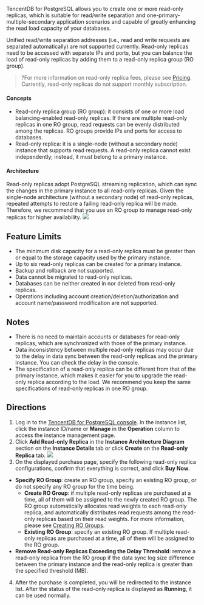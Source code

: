 
TencentDB for PostgreSQL allows you to create one or more read-only replicas, which is suitable for read/write separation and one-primary-multiple-secondary application scenarios and capable of greatly enhancing the read load capacity of your databases.

Unified read/write separation addresses (i.e., read and write requests are separated automatically) are not supported currently. Read-only replicas need to be accessed with separate IPs and ports, but you can balance the load of read-only replicas by adding them to a read-only replica group (RO group).

>?For more information on read-only replica fees, please see [Pricing](https://intl.cloud.tencent.com/document/product/409/4993). Currently, read-only replicas do not support monthly subscription.

#### Concepts
- Read-only replica group (RO group): it consists of one or more load balancing-enabled read-only replicas. If there are multiple read-only replicas in one RO group, read requests can be evenly distributed among the replicas. RO groups provide IPs and ports for access to databases.
- Read-only replica: it is a single-node (without a secondary node) instance that supports read requests. A read-only replica cannot exist independently; instead, it must belong to a primary instance.

#### Architecture
Read-only replicas adopt PostgreSQL streaming replication, which can sync the changes in the primary instance to all read-only replicas. Given the single-node architecture (without a secondary node) of read-only replicas, repeated attempts to restore a failing read-only replica will be made. Therefore, we recommend that you use an RO group to manage read-only replicas for higher availability.
![](https://main.qcloudimg.com/raw/bf2ef3ecfc232f6e69a99ead319a5cb2.png)

## Feature Limits
- The minimum disk capacity for a read-only replica must be greater than or equal to the storage capacity used by the primary instance.
- Up to six read-only replicas can be created for a primary instance.
- Backup and rollback are not supported.
- Data cannot be migrated to read-only replicas.
- Databases can be neither created in nor deleted from read-only replicas.
- Operations including account creation/deletion/authorization and account name/password modification are not supported.

## Notes
- There is no need to maintain accounts or databases for read-only replicas, which are synchronized with those of the primary instance.
- Data inconsistency between multiple read-only replicas may occur due to the delay in data sync between the read-only replicas and the primary instance. You can check the delay in the console.
- The specification of a read-only replica can be different from that of the primary instance, which makes it easier for you to upgrade the read-only replica according to the load. We recommend you keep the same specifications of read-only replicas in one RO group.

## Directions
1. Log in to the [TencentDB for PostgreSQL console](https://console.cloud.tencent.com/postgres). In the instance list, click the instance ID/name or **Manage** in the **Operation** column to access the instance management page.
2. Click **Add Read-only Replica** in the **Instance Architecture Diagram** section on the **Instance Details** tab or click **Create** on the **Read-only Replica** tab.
![](https://main.qcloudimg.com/raw/a5bb132bfaa35bb3529fa040dc021d9f.png)
3. On the displayed purchase page, specify the following read-only replica configurations, confirm that everything is correct, and click **Buy Now**.


 - **Specify RO Group**: create an RO group, specify an existing RO group, or do not specify any RO group for the time being.
    - **Create RO Group**: if multiple read-only replicas are purchased at a time, all of them will be assigned to the newly created RO group. The RO group automatically allocates read weights to each read-only replica, and automatically distributes read requests among the read-only replicas based on their read weights. For more information, please see [Creating RO Groups](https://intl.cloud.tencent.com/document/product/409/39546).
    - **Existing RO Group**: specify an existing RO group. If multiple read-only replicas are purchased at a time, all of them will be assigned to the RO group.
 - **Remove Read-only Replicas Exceeding the Delay Threshold**: remove a read-only replica from the RO group if the data sync log size difference between the primary instance and the read-only replica is greater than the specified threshold (MB).
4. After the purchase is completed, you will be redirected to the instance list. After the status of the read-only replica is displayed as **Running**, it can be used normally.
